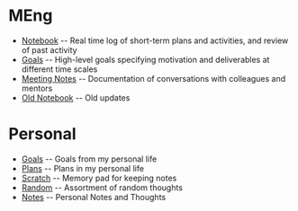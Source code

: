 # MEng

* [Notebook](Notebook.md) -- Real time log of short-term plans and activities, and review of past activity
* [Goals](Goals.md) -- High-level goals specifying motivation and deliverables at different time scales
* [Meeting Notes](MeetingNotes.md) -- Documentation of conversations with colleagues and mentors
* [Old Notebook](https://docs.google.com/document/d/1u8A4fiN594Vv0pmaripDU5eR3UOpzhABzLXtUJAT3mc/edit#heading=h.6jcnlzjr20mp) -- Old updates

# Personal

* [Goals](private/Goals.md) -- Goals from my personal life
* [Plans](private/Plans.md) -- Plans in my personal life
* [Scratch](private/Scratch.md) -- Memory pad for keeping notes
* [Random](private/Random.md) -- Assortment of random thoughts
* [Notes](private/Notes.md) -- Personal Notes and Thoughts
